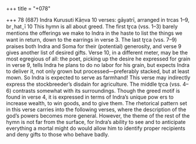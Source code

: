 +++
title = "+078"

+++
78 (687)
Indra
Kurusuti Kāṇva
10 verses: gāyatrī, arranged in trcas 1–9, br ̥ hat ̥ ī 10
This hymn is all about greed. The first tr̥ca (vss. 1–3) barely mentions the offerings  we make to Indra in the haste to list the things we want in return, down to the  earrings in verse 3. The last tr̥ca (vss. 7–9) praises both Indra and Soma for their  (potential) generosity, and verse 9 gives another list of desired gifts. Verse 10, in a  different meter, may be the most egregious of all: the poet, picking up the desire he  expressed for grain in verse 9, tells Indra he plans to do no labor for his grain, but  expects Indra to deliver it, not only grown but processed—preferably stacked, but  at least mown. So Indra is expected to serve as farmhand! This verse may indirectly  express the stockbreeder’s disdain for agriculture.
The middle tr̥ca (vss. 4–6) contrasts somewhat with its surroundings. Though  the greed motif is found in verse 4, it is expressed in terms of Indra’s unique pow ers to increase wealth, to win goods, and to give them. The rhetorical pattern set  in this verse carries into the following verses, where the description of the god’s  powers becomes more general. However, the theme of the rest of the hymn is not  far from the surface, for Indra’s ability to see and to anticipate everything a mortal  might do would allow him to identify proper recipients and deny gifts to those who  behave badly.